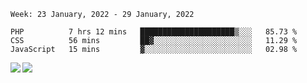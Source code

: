 <!--START_SECTION:waka-->
```text
Week: 23 January, 2022 - 29 January, 2022

PHP          7 hrs 12 mins   █████████████████████▒░░░   85.73 % 
CSS          56 mins         ██▓░░░░░░░░░░░░░░░░░░░░░░   11.29 % 
JavaScript   15 mins         ▓░░░░░░░░░░░░░░░░░░░░░░░░   02.98 % 
```
<!--END_SECTION:waka-->
<a href="https://github.com/anuraghazra/github-readme-stats">
  <img align="left" src="https://github-readme-stats.vercel.app/api?username=Tanesan&count_private=true&show_icons=true" />
<img align="left" src="https://github-readme-stats.vercel.app/api/top-langs/?username=Tanesan" />
</a>

